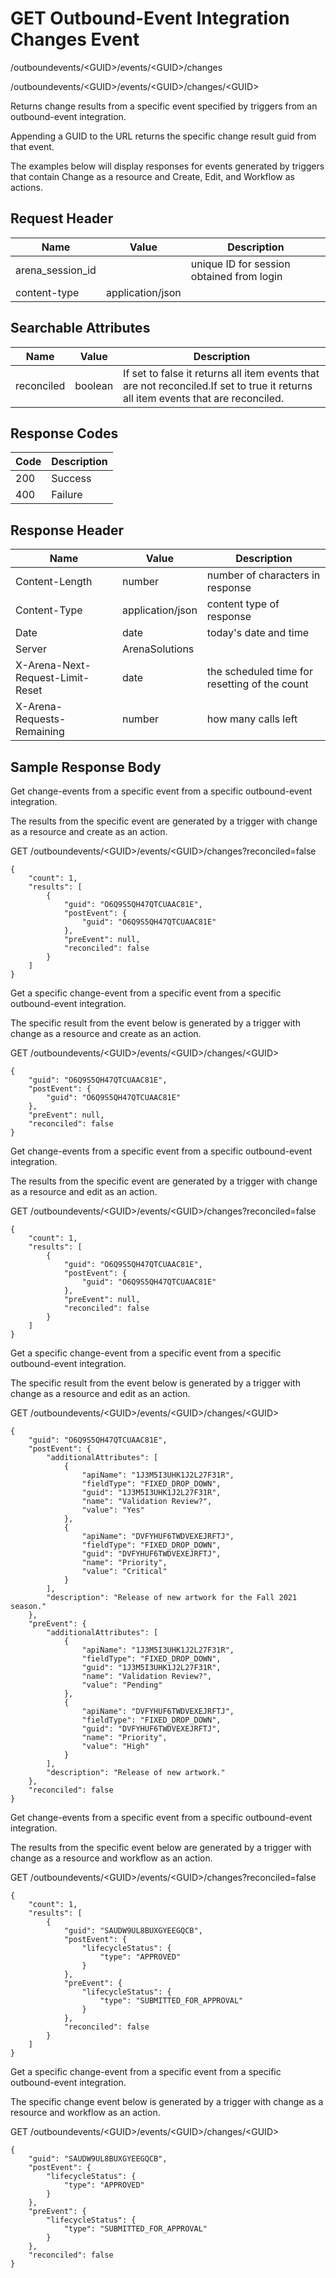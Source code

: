 # GET Outbound-Event Integration Changes Event
/outboundevents/&lt;GUID&gt;/events/&lt;GUID&gt;/changes

/outboundevents/&lt;GUID&gt;/events/&lt;GUID&gt;/changes/&lt;GUID&gt;

Returns change results  from a specific event specified by triggers from an outbound-event integration.

Appending a GUID to the URL returns the specific change result guid from that event.

The examples below will display responses for events generated by triggers that contain Change as a resource and Create, Edit, and Workflow as actions.

## Request Header

| Name  | Value  | Description  |
|  --- |  --- |  --- | 
| arena_session_id  |   | unique ID for session obtained from login  |
| content-type  | application/json  |   |

## Searchable Attributes

| Name  | Value  | Description  |
|  --- |  --- |  --- | 
| reconciled  | boolean  | If set to false it returns all item events that are not reconciled.If set to true it returns all item events that are reconciled.<br>    |

## Response Codes

| Code  | Description  |
|  --- |  --- | 
| 200  | Success  |
| 400  | Failure  |

## Response Header

| Name  | Value  | Description  |
|  --- |  --- |  --- | 
| Content-Length  | number  | number of characters in response  |
| Content-Type  | application/json  | content type of response  |
| Date  | date  | today's date and time  |
| Server  | ArenaSolutions  |   |
| X-Arena-Next-Request-Limit-Reset   | date  | the scheduled time for resetting of the count  |
| X-Arena-Requests-Remaining   | number  | how many calls left  |

## Sample Response Body
Get change-events from a specific event from a specific outbound-event integration.

The results from the specific event  are generated by a trigger with change as a resource and create as an action.

GET /outboundevents/&lt;GUID&gt;/events/&lt;GUID&gt;/changes?reconciled=false

```
{
    "count": 1,
    "results": [
        {
            "guid": "O6Q9S5QH47QTCUAAC81E",
            "postEvent": {
                "guid": "O6Q9S5QH47QTCUAAC81E"
            },
            "preEvent": null,
            "reconciled": false
        }
    ]
}
```
Get a specific change-event from a specific event from a specific outbound-event integration.

The specific result from the event below is generated by a trigger with change as a resource and create as an action.

GET /outboundevents/&lt;GUID&gt;/events/&lt;GUID&gt;/changes/&lt;GUID&gt;

```
{
    "guid": "O6Q9S5QH47QTCUAAC81E",
    "postEvent": {
        "guid": "O6Q9S5QH47QTCUAAC81E"
    },
    "preEvent": null,
    "reconciled": false
}
```
Get  change-events from a specific event from a specific outbound-event integration.

The results from the specific event are generated by a trigger with change as a resource and edit as an action.

GET /outboundevents/&lt;GUID&gt;/events/&lt;GUID&gt;/changes?reconciled=false

```
{
    "count": 1,
    "results": [
        {
            "guid": "O6Q9S5QH47QTCUAAC81E",
            "postEvent": {
                "guid": "O6Q9S5QH47QTCUAAC81E"
            },
            "preEvent": null,
            "reconciled": false
        }
    ]
}
```
Get a specific change-event from a specific event from a specific outbound-event integration.

The specific result from the event below is generated by a trigger with change as a resource and edit as an action.

GET /outboundevents/&lt;GUID&gt;/events/&lt;GUID&gt;/changes/&lt;GUID&gt;

```
{
    "guid": "O6Q9S5QH47QTCUAAC81E",
    "postEvent": {
        "additionalAttributes": [
            {
                "apiName": "1J3M5I3UHK1J2L27F31R",
                "fieldType": "FIXED_DROP_DOWN",
                "guid": "1J3M5I3UHK1J2L27F31R",
                "name": "Validation Review?",
                "value": "Yes"
            },
            {
                "apiName": "DVFYHUF6TWDVEXEJRFTJ",
                "fieldType": "FIXED_DROP_DOWN",
                "guid": "DVFYHUF6TWDVEXEJRFTJ",
                "name": "Priority",
                "value": "Critical"
            }
        ],
        "description": "Release of new artwork for the Fall 2021 season."
    },
    "preEvent": {
        "additionalAttributes": [
            {
                "apiName": "1J3M5I3UHK1J2L27F31R",
                "fieldType": "FIXED_DROP_DOWN",
                "guid": "1J3M5I3UHK1J2L27F31R",
                "name": "Validation Review?",
                "value": "Pending"
            },
            {
                "apiName": "DVFYHUF6TWDVEXEJRFTJ",
                "fieldType": "FIXED_DROP_DOWN",
                "guid": "DVFYHUF6TWDVEXEJRFTJ",
                "name": "Priority",
                "value": "High"
            }
        ],
        "description": "Release of new artwork."
    },
    "reconciled": false
}
```
Get  change-events from a specific event from a specific outbound-event integration.

The results from the specific event below are generated by a trigger with change as a resource and workflow as an action.

GET /outboundevents/&lt;GUID&gt;/events/&lt;GUID&gt;/changes?reconciled=false

```
{
    "count": 1,
    "results": [
        {
            "guid": "SAUDW9UL8BUXGYEEGQCB",
            "postEvent": {
                "lifecycleStatus": {
                    "type": "APPROVED"
                }
            },
            "preEvent": {
                "lifecycleStatus": {
                    "type": "SUBMITTED_FOR_APPROVAL"
                }
            },
            "reconciled": false
        }
    ]
}
```
Get a specific change-event from a specific event from a specific outbound-event integration.

The specific change event below is generated by a trigger with change as a resource and workflow as an action.

GET /outboundevents/&lt;GUID&gt;/events/&lt;GUID&gt;/changes/&lt;GUID&gt;

```
{
    "guid": "SAUDW9UL8BUXGYEEGQCB",
    "postEvent": {
        "lifecycleStatus": {
            "type": "APPROVED"
        }
    },
    "preEvent": {
        "lifecycleStatus": {
            "type": "SUBMITTED_FOR_APPROVAL"
        }
    },
    "reconciled": false
}
```
